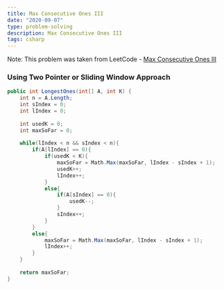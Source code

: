 ```yaml
---
title: Max Consecutive Ones III
date: "2020-09-07"
type: problem-solving
description: Max Consecutive Ones III
tags: csharp
---
```


Note: This problem was taken from LeetCode - [Max Consecutive Ones III](https://leetcode.com/problems/max-consecutive-ones-iii/)

### Using Two Pointer or Sliding Window Approach

```csharp
public int LongestOnes(int[] A, int K) {
	int n = A.Length;
	int sIndex = 0;
	int lIndex = 0;
	
	int usedK = 0;
	int maxSoFar = 0; 
	
	while(lIndex < n && sIndex < n){
		if(A[lIndex] == 0){
			if(usedK < K){
				maxSoFar = Math.Max(maxSoFar, lIndex - sIndex + 1);
				usedK++;
				lIndex++;
			}
			else{
				if(A[sIndex] == 0){
					usedK--;
				}
				sIndex++;
			}
		}
		else{
			maxSoFar = Math.Max(maxSoFar, lIndex - sIndex + 1);
			lIndex++;
		}
	}
	
	return maxSoFar;
}
```

